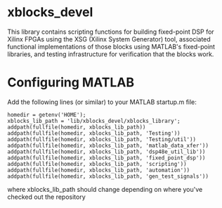 xblocks_devel
=============
This library contains scripting functions for building fixed-point DSP 
for Xilinx FPGAs using the XSG (Xilinx System Generator) tool, associated 
functional implementations of those blocks using MATLAB's fixed-point libraries,
and testing infrastructure for verification that the blocks work.

Configuring MATLAB
==================
Add the following lines (or similar) to your MATLAB startup.m file:

```code
homedir = getenv('HOME');
xblocks_lib_path = 'lib/xblocks_devel/xblocks_library';
addpath(fullfile(homedir, xblocks_lib_path))
addpath(fullfile(homedir, xblocks_lib_path, 'Testing'))
addpath(fullfile(homedir, xblocks_lib_path, 'Testing/util'))
addpath(fullfile(homedir, xblocks_lib_path, 'matlab_data_xfer'))
addpath(fullfile(homedir, xblocks_lib_path, 'dsp48e_util_lib'))
addpath(fullfile(homedir, xblocks_lib_path, 'fixed_point_dsp'))
addpath(fullfile(homedir, xblocks_lib_path, 'scripting'))
addpath(fullfile(homedir, xblocks_lib_path, 'automation'))
addpath(fullfile(homedir, xblocks_lib_path, 'gen_test_signals'))
```
where xblocks_lib_path should change depending on where you've checked out the repository 
